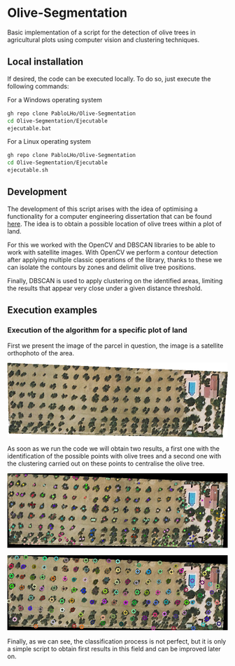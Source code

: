 # Olive-Segmentation
Basic implementation of a script for the detection of olive trees in agricultural plots using computer vision and clustering techniques.

## Local installation

If desired, the code can be executed locally. To do so, just execute the following commands:

For a Windows operating system
```bash
gh repo clone PabloLHo/Olive-Segmentation
cd Olive-Segmentation/Ejecutable
ejecutable.bat
```

For a Linux operating system
```bash
gh repo clone PabloLHo/Olive-Segmentation
cd Olive-Segmentation/Ejecutable
ejecutable.sh
```

## Development

The development of this script arises with the idea of optimising a functionality for a computer engineering dissertation that can be found [here](https://github.com/PabloLHo/Prototipo-Aplicacion-WebGL.git). The idea is to obtain a possible location of olive trees within a plot of land.

For this we worked with the OpenCV and DBSCAN libraries to be able to work with satellite images. With OpenCV we perform a contour detection after applying multiple classic operations of the library, thanks to these we can isolate the contours by zones and delimit olive tree positions. 

Finally, DBSCAN is used to apply clustering on the identified areas, limiting the results that appear very close under a given distance threshold.


## Execution examples

### Execution of the algorithm for a specific plot of land
First we present the image of the parcel in question, the image is a satellite orthophoto of the area.
<p align="center">
  <img src="OliveTrees_Detection/input/1.png" alt="Olive plot"/>
</p>


As soon as we run the code we will obtain two results, a first one with the identification of the possible points with olive trees and a second one with the clustering carried out on these points to centralise the olive tree.
<p align="center">
  <img src="OliveTrees_Detection/output/CLUSTERING_IMAGE.jpg" alt="Localización olivos"/>
</p>


<p align="center">
  <img src="OliveTrees_Detection/output/OLIVE_DETECTION.jpg" alt="Clustering"/>
</p>

Finally, as we can see, the classification process is not perfect, but it is only a simple script to obtain first results in this field and can be improved later on.

